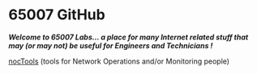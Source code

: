 # 65007 GitHub

***Welcome to 65007 Labs... a place for many Internet related stuff that may (or may not) be useful for Engineers and Technicians !***



[nocTools](http://github.65007.net/nocTools/) (tools for Network Operations and/or Monitoring people)


